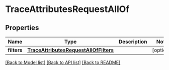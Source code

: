# TraceAttributesRequestAllOf

## Properties
Name | Type | Description | Notes
------------ | ------------- | ------------- | -------------
**filters** | [**TraceAttributesRequestAllOfFilters**](TraceAttributesRequestAllOfFilters.md) |  | [optional] 

[[Back to Model list]](../README.md#documentation-for-models) [[Back to API list]](../README.md#documentation-for-api-endpoints) [[Back to README]](../README.md)


